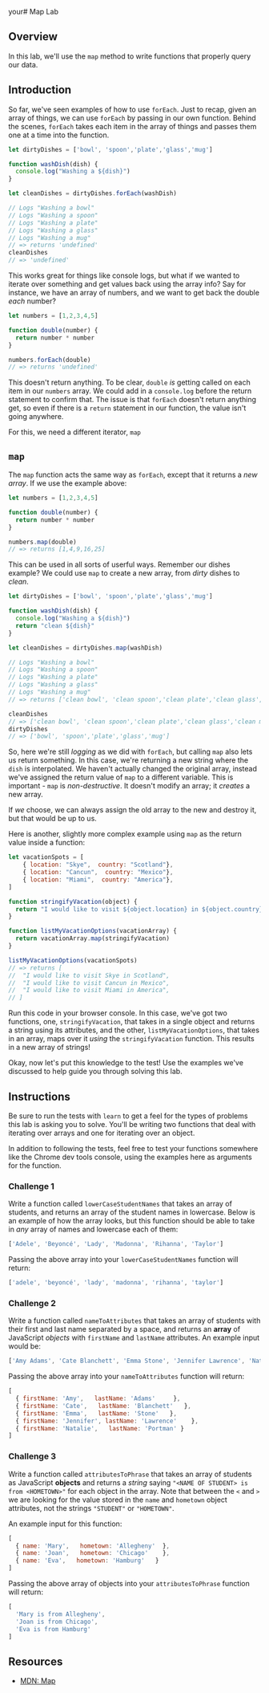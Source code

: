 your# Map Lab

## Overview

In this lab, we'll use the `map` method to write functions that properly query
our data.

## Introduction

So far, we've seen examples of how to use `forEach`. Just to recap, given an
array of things, we can use `forEach` by passing in our own function.  Behind
the scenes, `forEach` takes each item in the array of things and passes them one
at a time into the function.

```js
let dirtyDishes = ['bowl', 'spoon','plate','glass','mug']

function washDish(dish) {
  console.log("Washing a ${dish}")
}

let cleanDishes = dirtyDishes.forEach(washDish)

// Logs "Washing a bowl"
// Logs "Washing a spoon"
// Logs "Washing a plate"
// Logs "Washing a glass"
// Logs "Washing a mug"
// => returns 'undefined'
cleanDishes
// => 'undefined'
```

This works great for things like console logs, but what if we wanted to iterate
over something and get values back using the array info? Say for instance, we
have an array of numbers, and we want to get back the double _each_ number?

```js
let numbers = [1,2,3,4,5]

function double(number) {
  return number * number
}

numbers.forEach(double)
// => returns 'undefined'
```

This doesn't return anything.  To be clear, `double` _is_ getting called on each
item in our `numbers` array.  We could add in a `console.log` before the return
statement to confirm that.  The issue is that `forEach` doesn't return anything
get, so even if there is a `return` statement in our function, the value isn't
going anywhere.

For this, we need a different iterator, `map`

## `map`

The `map` function acts the same way as `forEach`, except that it returns a _new
array_. If we use the example above:

```js
let numbers = [1,2,3,4,5]

function double(number) {
  return number * number
}

numbers.map(double)
// => returns [1,4,9,16,25]
```

This can be used in all sorts of userful ways.  Remember our dishes example?  We
could use `map` to create a new array, from _dirty_ dishes to _clean_.

```js
let dirtyDishes = ['bowl', 'spoon','plate','glass','mug']

function washDish(dish) {
  console.log("Washing a ${dish}")
  return "clean ${dish}"
}

let cleanDishes = dirtyDishes.map(washDish)

// Logs "Washing a bowl"
// Logs "Washing a spoon"
// Logs "Washing a plate"
// Logs "Washing a glass"
// Logs "Washing a mug"
// => returns ['clean bowl', 'clean spoon','clean plate','clean glass','clean mug']

cleanDishes
// => ['clean bowl', 'clean spoon','clean plate','clean glass','clean mug']
dirtyDishes
// => ['bowl', 'spoon','plate','glass','mug']
```

So, here we're still _logging_ as we did with `forEach`, but calling `map` also
lets us return something.  In this case, we're returning a new string where the
`dish` is interpolated. We haven't actually changed the original array, instead
we've assigned the return value of `map` to a different variable.  This is
important - `map` is _non-destructive_. It doesn't modify an array; it _creates_
a new array.

If _we_ choose, we can always assign the old array to the new and
destroy it, but that would be up to us.

Here is another, slightly more complex example using `map` as the return value
inside a function:

```js
let vacationSpots = [
    { location: "Skye",  country: "Scotland"},
    { location: "Cancun",  country: "Mexico"},
    { location: "Miami",  country: "America"},
]

function stringifyVacation(object) {
  return "I would like to visit ${object.location} in ${object.country}"
}

function listMyVacationOptions(vacationArray) {
  return vacationArray.map(stringifyVacation)  
}

listMyVacationOptions(vacationSpots)
// => returns [
//  "I would like to visit Skye in Scotland",
//  "I would like to visit Cancun in Mexico",
//  "I would like to visit Miami in America",
// ]
```

Run this code in your browser console.  In this case, we've got two functions,
one, `stringifyVacation`, that takes in a single object and returns a string
using its attributes, and the other, `listMyVacationOptions`, that takes in an
array, maps over it _using_ the `stringifyVacation` function. This results in a
new array of strings!

Okay, now let's put this knowledge to the test! Use the examples we've discussed
to help guide you through solving this lab.

## Instructions

Be sure to run the tests with `learn` to get a feel for the types of problems
this lab is asking you to solve. You'll be writing two functions that deal with
iterating over arrays and one for iterating over an object.

In addition to following the tests, feel free to test your functions somewhere
like the Chrome dev tools console, using the examples here as arguments for the
function.  

### Challenge 1

Write a function called `lowerCaseStudentNames` that takes an array of students,
and returns an array of the student names in lowercase.  Below is an example of
how the array looks, but this function should be able to take in _any_ array of
names and lowercase each of them:

```js
['Adele', 'Beyoncé', 'Lady', 'Madonna', 'Rihanna', 'Taylor']
```

Passing the above array into your `lowerCaseStudentNames` function will return:

```js
['adele', 'beyoncé', 'lady', 'madonna', 'rihanna', 'taylor']
```

### Challenge 2

Write a function called `nameToAttributes` that takes an array of students with
their first and last name separated by a space, and returns an **array** of
JavaScript _objects_ with `firstName` and `lastName` attributes. An example
input would be:

```js
['Amy Adams', 'Cate Blanchett', 'Emma Stone', 'Jennifer Lawrence', 'Natalie Portman']
```

Passing the above array into your `nameToAttributes` function will return:

```js
[
  { firstName: 'Amy',   lastName: 'Adams'     },
  { firstName: 'Cate',   lastName: 'Blanchett'   },
  { firstName: 'Emma',   lastName: 'Stone'   },
  { firstName: 'Jennifer', lastName: 'Lawrence'    },
  { firstName: 'Natalie',   lastName: 'Portman' }  
]
```

### Challenge 3

Write a function called `attributesToPhrase` that takes an array of students as
JavaScript **objects** and returns a _string_ saying `"<NAME OF STUDENT> is from
<HOMETOWN>"` for each object in the array. Note that between the `<` and `>` we
are looking for the value stored in the `name` and `hometown` object attributes,
not the strings `"STUDENT"` or `"HOMETOWN"`.

An example input for this function:

```js
[
  { name: 'Mary',   hometown: 'Allegheny'  },
  { name: 'Joan',   hometown: 'Chicago'    },
  { name: 'Eva',   hometown: 'Hamburg'   }
]
```

Passing the above array of objects into your `attributesToPhrase` function will return:

```js
[
  'Mary is from Allegheny',
  'Joan is from Chicago',
  'Eva is from Hamburg'
]
```

## Resources

- [MDN: Map](https://developer.mozilla.org/en-US/docs/Web/JavaScript/Reference/Global_Objects/Array/map)
